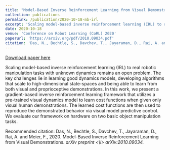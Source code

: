 ```yaml
---
title: "Model-Based Inverse Reinforcement Learning from Visual Demonstrations."
collection: publications
permalink: /publication/2020-10-18-mb-irl
excerpt: 'Scaling model-based inverse reinforcement learning (IRL) to real robotic manipulation tasks with unknown dynamics remains an open problem. The key challenges lie in learning good dynamics models, developing algorithms that scale to high-dimensional state-spaces and being able to learn from both visual and proprioceptive demonstrations. In this work, we present a gradient-based inverse reinforcement learning framework that utilizes a pre-trained visual dynamics model to learn cost functions when given only visual human demonstrations. The learned cost functions are then used to reproduce the demonstrated behavior via visual model predictive control. We evaluate our framework on hardware on two basic object manipulation tasks.'
date: 2020-10-18
venue: 'Conference on Robot Learning (CoRL) 2020'
paperurl: 'https://arxiv.org/pdf/2010.09034.pdf'
citation: 'Das, N., Bechtle, S., Davchev, T., Jayaraman, D., Rai, A. and Meier, F., 2020. Model-Based Inverse Reinforcement Learning from Visual Demonstrations. <i> arXiv preprint <\i> arXiv:2010.09034.'
---
```


<a href='https://arxiv.org/pdf/2010.09034.pdf'>Download paper here</a>

Scaling model-based inverse reinforcement learning (IRL) to real robotic manipulation tasks with unknown dynamics remains an open problem. The key challenges lie in learning good dynamics models, developing algorithms that scale to high-dimensional state-spaces and being able to learn from both visual and proprioceptive demonstrations. In this work, we present a gradient-based inverse reinforcement learning framework that utilizes a pre-trained visual dynamics model to learn cost functions when given only visual human demonstrations. The learned cost functions are then used to reproduce the demonstrated behavior via visual model predictive control. We evaluate our framework on hardware on two basic object manipulation tasks.

Recommended citation: Das, N., Bechtle, S., Davchev, T., Jayaraman, D., Rai, A. and Meier, F., 2020. Model-Based Inverse Reinforcement Learning from Visual Demonstrations. <i> arXiv preprint <\i> arXiv:2010.09034.
